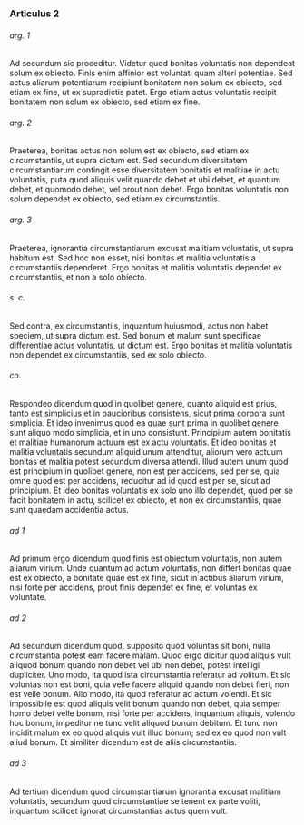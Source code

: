 ### Articulus 2

###### arg. 1
Ad secundum sic proceditur. Videtur quod bonitas voluntatis non dependeat solum ex obiecto. Finis enim affinior est voluntati quam alteri potentiae. Sed actus aliarum potentiarum recipiunt bonitatem non solum ex obiecto, sed etiam ex fine, ut ex supradictis patet. Ergo etiam actus voluntatis recipit bonitatem non solum ex obiecto, sed etiam ex fine.

###### arg. 2
Praeterea, bonitas actus non solum est ex obiecto, sed etiam ex circumstantiis, ut supra dictum est. Sed secundum diversitatem circumstantiarum contingit esse diversitatem bonitatis et malitiae in actu voluntatis, puta quod aliquis velit quando debet et ubi debet, et quantum debet, et quomodo debet, vel prout non debet. Ergo bonitas voluntatis non solum dependet ex obiecto, sed etiam ex circumstantiis.

###### arg. 3
Praeterea, ignorantia circumstantiarum excusat malitiam voluntatis, ut supra habitum est. Sed hoc non esset, nisi bonitas et malitia voluntatis a circumstantiis dependeret. Ergo bonitas et malitia voluntatis dependet ex circumstantiis, et non a solo obiecto.

###### s. c.
Sed contra, ex circumstantiis, inquantum huiusmodi, actus non habet speciem, ut supra dictum est. Sed bonum et malum sunt specificae differentiae actus voluntatis, ut dictum est. Ergo bonitas et malitia voluntatis non dependet ex circumstantiis, sed ex solo obiecto.

###### co.
Respondeo dicendum quod in quolibet genere, quanto aliquid est prius, tanto est simplicius et in paucioribus consistens, sicut prima corpora sunt simplicia. Et ideo invenimus quod ea quae sunt prima in quolibet genere, sunt aliquo modo simplicia, et in uno consistunt. Principium autem bonitatis et malitiae humanorum actuum est ex actu voluntatis. Et ideo bonitas et malitia voluntatis secundum aliquid unum attenditur, aliorum vero actuum bonitas et malitia potest secundum diversa attendi. Illud autem unum quod est principium in quolibet genere, non est per accidens, sed per se, quia omne quod est per accidens, reducitur ad id quod est per se, sicut ad principium. Et ideo bonitas voluntatis ex solo uno illo dependet, quod per se facit bonitatem in actu, scilicet ex obiecto, et non ex circumstantiis, quae sunt quaedam accidentia actus.

###### ad 1
Ad primum ergo dicendum quod finis est obiectum voluntatis, non autem aliarum virium. Unde quantum ad actum voluntatis, non differt bonitas quae est ex obiecto, a bonitate quae est ex fine, sicut in actibus aliarum virium, nisi forte per accidens, prout finis dependet ex fine, et voluntas ex voluntate.

###### ad 2
Ad secundum dicendum quod, supposito quod voluntas sit boni, nulla circumstantia potest eam facere malam. Quod ergo dicitur quod aliquis vult aliquod bonum quando non debet vel ubi non debet, potest intelligi dupliciter. Uno modo, ita quod ista circumstantia referatur ad volitum. Et sic voluntas non est boni, quia velle facere aliquid quando non debet fieri, non est velle bonum. Alio modo, ita quod referatur ad actum volendi. Et sic impossibile est quod aliquis velit bonum quando non debet, quia semper homo debet velle bonum, nisi forte per accidens, inquantum aliquis, volendo hoc bonum, impeditur ne tunc velit aliquod bonum debitum. Et tunc non incidit malum ex eo quod aliquis vult illud bonum; sed ex eo quod non vult aliud bonum. Et similiter dicendum est de aliis circumstantiis.

###### ad 3
Ad tertium dicendum quod circumstantiarum ignorantia excusat malitiam voluntatis, secundum quod circumstantiae se tenent ex parte voliti, inquantum scilicet ignorat circumstantias actus quem vult.

